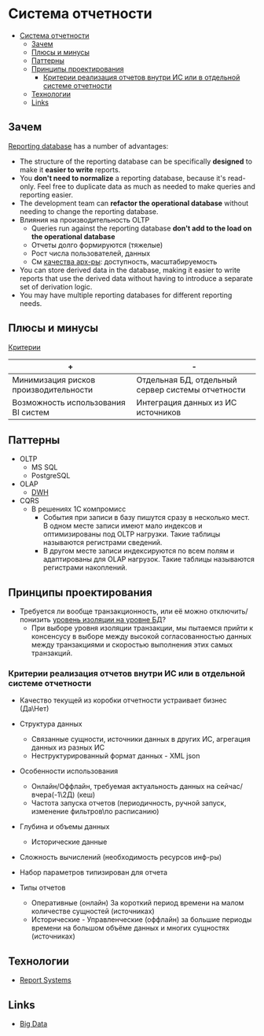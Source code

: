 # Система отчетности

- [Система отчетности](#система-отчетности)
  - [Зачем](#зачем)
  - [Плюсы и минусы](#плюсы-и-минусы)
  - [Паттерны](#паттерны)
  - [Принципы проектирования](#принципы-проектирования)
    - [Критерии реализация отчетов внутри ИС или в отдельной системе отчетности](#критерии-реализация-отчетов-внутри-ис-или-в-отдельной-системе-отчетности)
  - [Технологии](#технологии)
  - [Links](#links)

## Зачем

[Reporting database](https://martinfowler.com/bliki/ReportingDatabase.html) has a number of advantages:

- The structure of the reporting database can be specifically **designed** to make it **easier to write** reports.
- You **don't need to normalize** a reporting database, because it's read-only. Feel free to duplicate data as much as needed to make queries and reporting easier.
- The development team can **refactor the operational database** without needing to change the reporting database.
- Влияния на производительность OLTP
  - Queries run against the reporting database **don't add to the load on the operational database**
  - Отчеты долго формируются (тяжелые)
  - Рост числа пользователей, данных
  - См [качества арх-ры](arch.ability.md): доступность, масштабируемость
- You can store derived data in the database, making it easier to write reports that use the derived data without having to introduce a separate set of derivation logic.
- You may have multiple reporting databases for different reporting needs.

## Плюсы и минусы

[Критерии](arch.criteria.md)

| + | - |
| - | - |
| Минимизация рисков производительности | Отдельная БД, отдельный сервер системы отчетности |
| Возможность использования BI систем | Интеграция данных из ИС источников |

## Паттерны

- OLTP
  - MS SQL
  - PostgreSQL
- OLAP
  - [DWH](dwh.md)
- CQRS
  - В решениях 1С компромисс
    - События при записи в базу пишутся сразу в несколько мест. В одном месте записи имеют мало индексов и оптимизированы под OLTP нагрузки. Такие таблицы называются регистрами сведений.
    - В другом месте записи индексируются по всем полям и адаптированы для OLAP нагрузок. Такие таблицы называются регистрами накоплений.

## Принципы проектирования

- Требуется ли вообще транзакционность, или её можно отключить/понизить [уровень изоляции на уровне БД](store.isolation.level.md)?
  - При выборе уровня изоляции транзакции, мы пытаемся прийти к консенсусу в выборе между высокой согласованностью данных между транзакциями и скоростью выполнения этих самых транзакций.

### Критерии реализация отчетов внутри ИС или в отдельной системе отчетности

- Качество текущей из коробки отчетности устраивает бизнес (Да\Нет)
- Структура данных
  - Связанные сущности, источники данных в других ИС, агрегация данных из разных ИС
  - Неструктурированный формат данных - XML json
- Особенности использования
  - Онлайн/Оффлайн, требуемая актуальность данных на сейчас/вчера(-1\2Д) (кеш)
  - Частота запуска отчетов (периодичность, ручной запуск, изменение фильтров\по расписанию)
- Глубина и объемы данных
  - Исторические данные
- Сложность вычислений (необходимость ресурсов инф-ры)
- Набор параметров типизирован для отчета

- Типы отчетов
  - Оперативные (онлайн) За короткий период времени на малом количестве сущностей (источниках)
  - Исторические - Управленческие (оффлайн) за большие периоды времени на большом объёме данных и многих сущностях (источниках)
  
## Технологии

- [Report Systems](../technology/report.md)

## Links

- [Big Data](style/bigdata.md)

